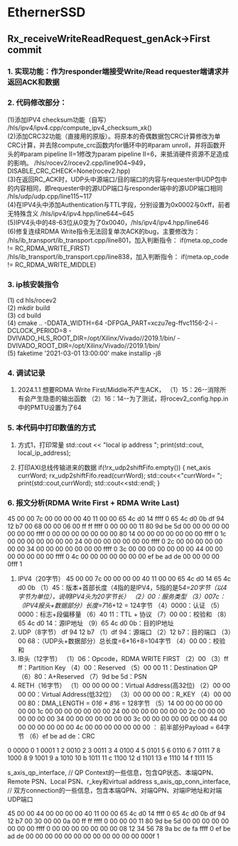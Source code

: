 # EthernerSSD
## Rx_receiveWriteReadRequest_genAck->First commit
### 1. 实现功能：作为responder端接受Write/Read requester端请求并返回ACK和数据
### 2. 代码修改部分：
(1)添加IPV4 checksum功能（自写） /hls/ipv4/ipv4.cpp/compute_ipv4_checksum_xk()  
(2)添加CRC32功能（直接用的原版）。将原本的奇偶数据包CRC计算修改为单CRC计算，并去除compute_crc函数内for循环中的#param unroll，并将函数开头的#param pipeline II=1修改为param pipeline II=6，来抵消硬件资源不足造成的影响。  /hls/rocev2/rocev2.cpp/line904\~949，DISABLE_CRC_CHECK=None(rocev2.hpp)    
(3)在返回RC_ACK时，UDP头中源端口/目的端口的内容与requester中UDP包中的内容相同，即requester中的源UDP端口与responder端中的源UDP端口相同  /hls/udp/udp.cpp/line115\~117   
(4)在IPV4头中添加Authentication与TTL字段，分别设置为0x0002与0xff，前者无特殊含义  /hls/ipv4/ipv4.hpp/line644\~645    
(5)IPV4头中的48-63位从0变为了0x0040，/hls/ipv4/ipv4.hpp/line646  
(6)修复连续RDMA Write指令无法回复单次ACK的bug，主要修改为：  
/hls/ib_transport/ib_transport.cpp/line801，加入判断指令： if(meta.op_code != RC_RDMA_WRITE_FIRST)  
/hls/ib_transport/ib_transport.cpp/line838，加入判断指令： if(meta.op_code != RC_RDMA_WRITE_MIDDLE)  
### 3. ip核安装指令
(1) cd hls/rocev2   
(2) mkdir build     
(3) cd build        
(4) cmake .. -DDATA_WIDTH=64 -DFPGA_PART=xczu7eg-ffvc1156-2-i -DCLOCK_PERIOD=8 -DVIVADO_HLS_ROOT_DIR=/opt/Xilinx/Vivado//2019.1/bin/ -DVIVADO_ROOT_DIR=/opt/Xilinx/Vivado//2019.1/bin/    
(5) faketime '2021-03-01 13:00:00' make installip -j8    
### 4. 调试记录
1. 2024.1.1 想要RDMA Write First/Middle不产生ACK，
（1）15：26--消除所有会产生隐患的输出函数
（2）16：14--为了测试，将rocev2_config.hpp.in中的PMTU设置为了64

### 5. 本代码中打印数值的方式
1. 方式1，打印常量
std::cout << "local ip address ";
print(std::cout, local_ip_address);

2. 打印AXI总线传输进来的数据
if(!rx_udp2shiftFifo.empty())  {
net_axis<WIDTH> currWord;
rx_udp2shiftFifo.read(currWord);
std::cout<<"currWord= ";
print(std::cout,currWord);
std::cout<<std::endl;
}

### 6. 报文分析(RDMA Write First + RDMA Write Last)
45 00 00 7c 00 00 00 00 40 11 00 00 65 4c d0 14 ffff 0
65 4c d0 0b df 94 12 b7 00 68 00 00 06 00 ff ff ffff 0
00 00 00 11 80 9d be 5d 00 00 00 00 00 00 00 00 ffff 0
00 00 00 00 00 00 00 80 14 00 00 00 00 00 00 00 ffff 0
1c 00 00 00 00 00 00 00 24 00 00 00 00 00 00 00 ffff 0
2c 00 00 00 00 00 00 00 34 00 00 00 00 00 00 00 ffff 0
3c 00 00 00 00 00 00 00 44 00 00 00 00 00 00 00 ffff 0
4c 00 00 00 00 00 00 00 ef be ad de 00 00 00 00 0fff 1
1. IPV4（20字节）
45 00 00 7c 00 00 00 00 40 11 00 00 65 4c d0 14 65 4c d0 0b
（1）45：版本+首部长度（4指的是IPV4，5指的是5*4=20字节（以4字节为单位），说明IPV4头为20字节长）
（2）00：服务类型
（3）007c：（IPV4报头+数据部分）长度=7*16+12 = 124字节
（4）0000：认证
（5）0000：标志+段偏移量
（6）40 11：TTL + 协议
（7）00 00：校验和
（8）65 4c d0 14：源IP地址
（9）65 4c d0 0b：目的IP地址
2. UDP（8字节）
df 94 12 b7
（1）df 94：源端口
（2）12 b7：目的端口
（3）00 68：（UDP头+数据部分）总长度=6*16+8=104字节
（4）00 00：校验和
3. IB头（12字节） 
（1）06：Opcode，RDMA WRITE FIRST
（2）00
（3）ff ff：Partition Key
（4）00：Reserved
（5）00 00 11：Destination QP
（6）80：A+Reserved
（7）9d be 5d：PSN
4. RETH（16字节）
（1）00 00 00 00：Virtual Address(高32位)
（2）00 00 00 00：Virtual Address(低32位）
（3）00 00 00 00：R_KEY
（4）00 00 00 80：DMA_LENGTH = 0*16 + 8*16 = 128字节
（5）14 00 00 00 00 00 00 00 1c 00 00 00 00 00 00 00 24 00 00 00 00 00 00 00 
    2c 00 00 00 00 00 00 00 34 00 00 00 00 00 00 00 3c 00 00 00 00 00 00 00 
    44 00 00 00 00 00 00 00 4c 00 00 00 00 00 00 00 ： 前半部分Payload = 64字节
（6）ef be ad de：CRC


0 0000 0
1 0001 1
2 0010 2
3 0011 3
4 0100 4
5 0101 5
6 0110 6
7 0111 7
8 1000 8 
9 1001 9
a 1010 10
b 1011 11
c 1100 12
d 1101 13 
e 1110 14
f 1111 15

s_axis_qp_interface,       // QP Context的一些信息，包含QP状态、本端QPN、Remote PSN、Local PSN、r_key和virtual address
s_axis_qp_conn_interface,  // 双方connection的一些信息，包含本端QPN、对端QPN、对端IP地址和对端UDP端口


45 00 00 44 00 00 00 00 40 11 00 00 65 4c d0 14 ffff 0
65 4c d0 0b df 94 12 b7 00 30 00 00 0a 00 ff ff ffff 0
00 00 00 11 80 9d be 5d 00 00 00 00 00 00 00 00 ffff 0
00 00 00 00 00 00 00 08 12 34 56 78 9a bc de fa ffff 0
ef be ad de 00 00 00 00 00 00 00 00 00 00 00 00 000f 1
